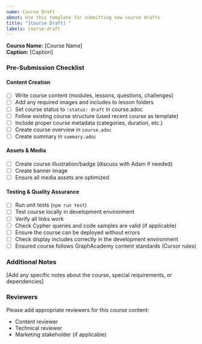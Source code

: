 ```yaml
---
name: Course Draft
about: Use this template for submitting new course drafts
title: "[Course Draft] "
labels: course-draft
---
```


**Course Name:** [Course Name]  
**Caption:** [Caption]

### Pre-Submission Checklist

#### Content Creation

- [ ] Write course content (modules, lessons, questions, challenges)
- [ ] Add any required images and includes to lesson folders
- [ ] Set course status to `:status: draft` in course.adoc
- [ ] Follow existing course structure (used recent course as template)
- [ ] Include proper course metadata (categories, duration, etc.)
- [ ] Create course overview in `course.adoc`
- [ ] Create summary in `summary.adoc`

#### Assets & Media

- [ ] Create course illustration/badge (discuss with Adam if needed)
- [ ] Create banner image
- [ ] Ensure all media assets are optimized

#### Testing & Quality Assurance

- [ ] Run unit tests (`npm run test`)
- [ ] Test course locally in development environment
- [ ] Verify all links work
- [ ] Check Cypher queries and code samples are valid (if applicable)
- [ ] Ensure the course can be deployed without errors
- [ ] Check display includes correctly in the development environment
- [ ] Ensured course follows GraphAcademy content standards (Cursor rules)

### Additional Notes

[Add any specific notes about the course, special requirements, or dependencies]

### Reviewers

Please add appropriate reviewers for this course content:

- Content reviewer
- Technical reviewer
- Marketing stakeholder (if applicable)
